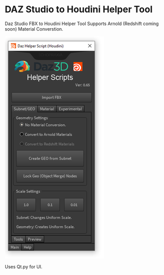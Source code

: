 # DAZ Studio to Houdini Helper Tool
Daz Studio FBX to Houdini Helper Tool Supports Arnold (Redshift coming soon) Material Converstion.

![](https://github.com/SideswipeeZ/daz2hou_helper/blob/master/Capture_d2h_v0_65.PNG)

Uses Qt.py for UI.
